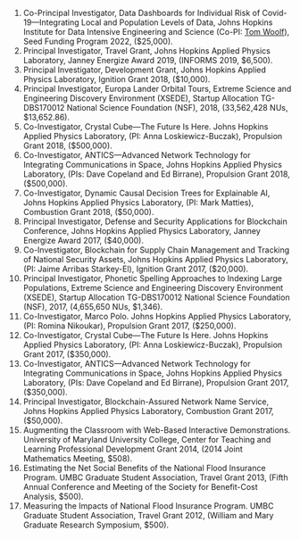 1. Co-Principal Investigator, Data Dashboards for Individual Risk of Covid-19&mdash;Integrating Local and Population Levels of Data, Johns Hopkins Institute for Data Intensive Engineering and Science (Co-PI: [Tom Woolf](https://www.hopkinsmedicine.org/research/labs/tom-woolf-lab)), Seed Funding Program 2022, ($25,000).
1. Principal Investigator, Travel Grant, Johns Hopkins Applied Physics Laboratory, Janney Energize Award 2019, (INFORMS 2019, $6,500).
2. Principal Investigator, Development Grant, Johns Hopkins Applied Physics Laboratory, Ignition Grant 2018, ($10,000).
3. Principal Investigator, Europa Lander Orbital Tours, Extreme Science and Engineering Discovery Environment (XSEDE), Startup Allocation TG-DBS170012 National Science Foundation (NSF), 2018, (33,562,428 NUs, $13,652.86).
4. Co-Investigator, Crystal Cube—The Future Is Here. Johns Hopkins Applied Physics Laboratory, (PI: Anna Loskiewicz-Buczak), Propulsion Grant 2018, ($500,000).
5. Co-Investigator, ANTICS—Advanced Network Technology for Integrating Communications in Space, Johns Hopkins Applied Physics Laboratory, (PIs: Dave Copeland and Ed Birrane), Propulsion Grant 2018, ($500,000).
6. Co-Investigator, Dynamic Causal Decision Trees for Explainable AI, Johns Hopkins Applied Physics Laboratory, (PI: Mark Matties), Combustion Grant 2018, ($50,000).
7. Principal Investigator, Defense and Security Applications for Blockchain Conference, Johns Hopkins Applied Physics Laboratory, Janney Energize Award 2017, ($40,000).
8. Co-Investigator, Blockchain for Supply Chain Management and Tracking of National Security Assets, Johns Hopkins Applied Physics Laboratory, (PI: Jaime Arribas Starkey-El), Ignition Grant 2017, ($20,000).
9. Principal Investigator, Phonetic Spelling Approaches to Indexing Large Populations, Extreme Science and Engineering Discovery Environment (XSEDE), Startup Allocation TG-DBS170012 National Science Foundation (NSF), 2017, (4,655,650 NUs, $1,346).
10. Co-Investigator, Marco Polo. Johns Hopkins Applied Physics Laboratory, (PI: Romina Nikoukar), Propulsion Grant 2017, ($250,000).
11. Co-Investigator, Crystal Cube—The Future Is Here. Johns Hopkins Applied Physics Laboratory, (PI: Anna Loskiewicz-Buczak), Propulsion Grant 2017, ($350,000).
12. Co-Investigator, ANTICS—Advanced Network Technology for Integrating Communications in Space, Johns Hopkins Applied Physics Laboratory, (PIs: Dave Copeland and Ed Birrane), Propulsion Grant 2017, ($350,000).
13. Principal Investigator, Blockchain-Assured Network Name Service, Johns Hopkins Applied Physics Laboratory, Combustion Grant 2017, ($50,000).
14. Augmenting the Classroom with Web-Based Interactive Demonstrations. University of Maryland University College, Center for Teaching and Learning Professional Development Grant 2014, (2014 Joint Mathematics Meeting, $508).
15. Estimating the Net Social Benefits of the National Flood Insurance Program. UMBC Graduate Student Association, Travel Grant 2013, (Fifth Annual Conference and Meeting of the Society for Benefit-Cost Analysis, $500).
16. Measuring the Impacts of National Flood Insurance Program. UMBC Graduate Student Association, Travel Grant 2012, (William and Mary Graduate Research Symposium, $500).
